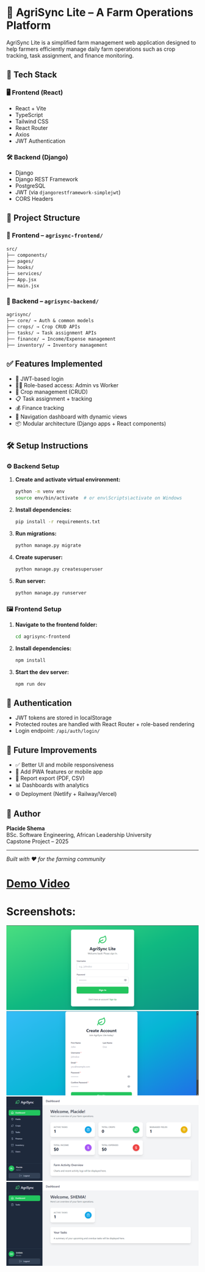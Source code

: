 # 🌾 AgriSync Lite – A Farm Operations Platform

AgriSync Lite is a simplified farm management web application designed to help farmers efficiently manage daily farm operations such as crop tracking, task assignment, and finance monitoring.

## 🚀 Tech Stack

### 🖥️ Frontend (React)
- React + Vite
- TypeScript
- Tailwind CSS
- React Router
- Axios
- JWT Authentication

### 🛠 Backend (Django)
- Django
- Django REST Framework
- PostgreSQL
- JWT (via `djangorestframework-simplejwt`)
- CORS Headers

## 📁 Project Structure

### 📂 Frontend – `agrisync-frontend/`
```
src/
├── components/
├── pages/
├── hooks/
├── services/
├── App.jsx
├── main.jsx
```

### 📂 Backend – `agrisync-backend/`
```
agrisync/
├── core/ → Auth & common models
├── crops/ → Crop CRUD APIs
├── tasks/ → Task assignment APIs
├── finance/ → Income/Expense management
├── inventory/ → Inventory management 
```

## ✅ Features Implemented

- 🔐 JWT-based login
- 🧑‍🌾 Role-based access: Admin vs Worker
- 🌱 Crop management (CRUD)
- 📋 Task assignment + tracking
- 💰 Finance tracking
- 🧭 Navigation dashboard with dynamic views
- 📦 Modular architecture (Django apps + React components)

## 🛠 Setup Instructions

### ⚙️ Backend Setup

1. **Create and activate virtual environment:**
   ```bash
   python -m venv env
   source env/bin/activate  # or env\Scripts\activate on Windows
   ```

2. **Install dependencies:**
   ```bash
   pip install -r requirements.txt
   ```

3. **Run migrations:**
   ```bash
   python manage.py migrate
   ```

4. **Create superuser:**
   ```bash
   python manage.py createsuperuser
   ```

5. **Run server:**
   ```bash
   python manage.py runserver
   ```

### 🖼 Frontend Setup

1. **Navigate to the frontend folder:**
   ```bash
   cd agrisync-frontend
   ```

2. **Install dependencies:**
   ```bash
   npm install
   ```

3. **Start the dev server:**
   ```bash
   npm run dev
   ```

## 🔐 Authentication

- JWT tokens are stored in localStorage
- Protected routes are handled with React Router + role-based rendering
- Login endpoint: `/api/auth/login/`

<!-- ## 🧪 Testing

- Django unit tests: `python manage.py test`
- React testing with Testing Library (if set up) -->

## 🧠 Future Improvements

- ✅ Better UI and mobile responsiveness
- 📱 Add PWA features or mobile app
- 🧾 Report export (PDF, CSV)
- 📊 Dashboards with analytics
- 🌐 Deployment (Netlify + Railway/Vercel)

## 👤 Author

**Placide Shema**  
BSc. Software Engineering, African Leadership University  
Capstone Project – 2025

---

*Built with ❤️ for the farming community*
#

# [Demo Video](https://www.loom.com/share/46badaca724d46e49842e434bf1f40e8?sid=88baf6bf-014e-4d6e-80b5-6a49f80dec43)

# Screenshots:

![LoginPage](./screenshots/login.png)
![RegisterPage](./screenshots/Signup.png)
![Admin's Dashboard](./screenshots/Admin's%20dashboard.png)
![Worker's Dashboard](./screenshots/worker's%20dashboard.png)
